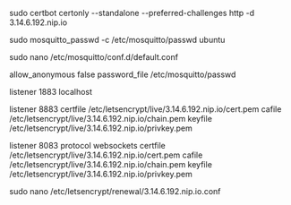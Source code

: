 sudo certbot certonly --standalone --preferred-challenges http -d 3.14.6.192.nip.io

sudo mosquitto_passwd -c /etc/mosquitto/passwd ubuntu

sudo nano /etc/mosquitto/conf.d/default.conf

allow_anonymous false
password_file /etc/mosquitto/passwd

listener 1883 localhost

listener 8883
certfile /etc/letsencrypt/live/3.14.6.192.nip.io/cert.pem
cafile /etc/letsencrypt/live/3.14.6.192.nip.io/chain.pem
keyfile /etc/letsencrypt/live/3.14.6.192.nip.io/privkey.pem

listener 8083
protocol websockets
certfile /etc/letsencrypt/live/3.14.6.192.nip.io/cert.pem
cafile /etc/letsencrypt/live/3.14.6.192.nip.io/chain.pem
keyfile /etc/letsencrypt/live/3.14.6.192.nip.io/privkey.pem

sudo nano /etc/letsencrypt/renewal/3.14.6.192.nip.io.conf
